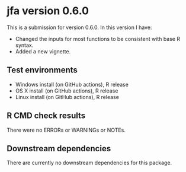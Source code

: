 # jfa version 0.6.0

This is a submission for version 0.6.0. In this version I have:

* Changed the inputs for most functions to be consistent with base R syntax.
* Added a new vignette.

## Test environments

* Windows install (on GitHub actions), R release
* OS X install (on GitHub actions), R release
* Linux install (on GitHub actions), R release

## R CMD check results
There were no ERRORs or WARNINGs or NOTEs.

## Downstream dependencies
There are currently no downstream dependencies for this package.
